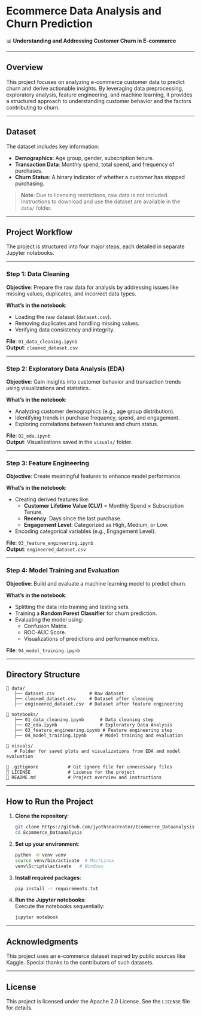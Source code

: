 
# Ecommerce Data Analysis and Churn Prediction  
📊 **Understanding and Addressing Customer Churn in E-commerce**

---

## **Overview**  
This project focuses on analyzing e-commerce customer data to predict churn and derive actionable insights. By leveraging data preprocessing, exploratory analysis, feature engineering, and machine learning, it provides a structured approach to understanding customer behavior and the factors contributing to churn.

---

## **Dataset**  
The dataset includes key information:  
- **Demographics**: Age group, gender, subscription tenure.  
- **Transaction Data**: Monthly spend, total spend, and frequency of purchases.  
- **Churn Status**: A binary indicator of whether a customer has stopped purchasing.  

> **Note**: Due to licensing restrictions, raw data is not included. Instructions to download and use the dataset are available in the `data/` folder.

---

## **Project Workflow**  
The project is structured into four major steps, each detailed in separate Jupyter notebooks.

---

### **Step 1: Data Cleaning**  
**Objective**: Prepare the raw data for analysis by addressing issues like missing values, duplicates, and incorrect data types.  

**What’s in the notebook**:  
- Loading the raw dataset (`dataset.csv`).  
- Removing duplicates and handling missing values.  
- Verifying data consistency and integrity.  

**File**: `01_data_cleaning.ipynb`  
**Output**: `cleaned_dataset.csv`

---

### **Step 2: Exploratory Data Analysis (EDA)**  
**Objective**: Gain insights into customer behavior and transaction trends using visualizations and statistics.  

**What’s in the notebook**:  
- Analyzing customer demographics (e.g., age group distribution).  
- Identifying trends in purchase frequency, spend, and engagement.  
- Exploring correlations between features and churn status.  

**File**: `02_eda.ipynb`  
**Output**: Visualizations saved in the `visuals/` folder.

---

### **Step 3: Feature Engineering**  
**Objective**: Create meaningful features to enhance model performance.  

**What’s in the notebook**:  
- Creating derived features like:  
  - **Customer Lifetime Value (CLV)** = Monthly Spend × Subscription Tenure.  
  - **Recency**: Days since the last purchase.  
  - **Engagement Level**: Categorized as High, Medium, or Low.  
- Encoding categorical variables (e.g., Engagement Level).  

**File**: `03_feature_engineering.ipynb`  
**Output**: `engineered_dataset.csv`

---

### **Step 4: Model Training and Evaluation**  
**Objective**: Build and evaluate a machine learning model to predict churn.  

**What’s in the notebook**:  
- Splitting the data into training and testing sets.  
- Training a **Random Forest Classifier** for churn prediction.  
- Evaluating the model using:  
  - Confusion Matrix.  
  - ROC-AUC Score.  
  - Visualizations of predictions and performance metrics.  

**File**: `04_model_training.ipynb`  

---

## **Directory Structure**  
```
📁 data/  
   ├── dataset.csv             # Raw dataset  
   ├── cleaned_dataset.csv     # Dataset after cleaning  
   ├── engineered_dataset.csv  # Dataset after feature engineering  

📁 notebooks/  
   ├── 01_data_cleaning.ipynb      # Data cleaning step  
   ├── 02_eda.ipynb                # Exploratory Data Analysis  
   ├── 03_feature_engineering.ipynb # Feature engineering step  
   ├── 04_model_training.ipynb     # Model training and evaluation  

📁 visuals/  
   # Folder for saved plots and visualizations from EDA and model evaluation  

📜 .gitignore           # Git ignore file for unnecessary files  
📜 LICENSE              # License for the project  
📜 README.md            # Project overview and instructions  
```

---

## **How to Run the Project**  
1. **Clone the repository**:  
   ```bash
   git clone https://github.com/jyothsnacreator/Ecommerce_Dataanalysis.git
   cd Ecommerce_Dataanalysis
   ```

2. **Set up your environment**:  
   ```bash
   python -m venv venv
   source venv/bin/activate  # Mac/Linux
   venv\Scripts\activate   # Windows
   ```

3. **Install required packages**:  
   ```bash
   pip install -r requirements.txt
   ```

4. **Run the Jupyter notebooks**:  
   Execute the notebooks sequentially:
   ```bash
   jupyter notebook
   ```

---

## **Acknowledgments**  
This project uses an e-commerce dataset inspired by public sources like Kaggle. Special thanks to the contributors of such datasets.

---

## **License**  
This project is licensed under the Apache 2.0 License. See the `LICENSE` file for details.

